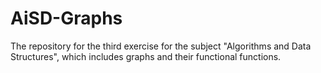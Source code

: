 # AiSD-Graphs
The repository for the third exercise for the subject "Algorithms and Data Structures", which includes graphs and their functional functions. 
